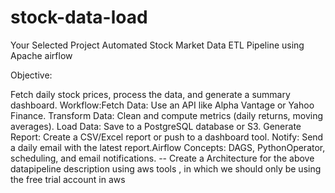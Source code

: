 # stock-data-load

Your Selected Project Automated Stock Market Data ETL Pipeline using Apache airflow 

Objective:

Fetch daily stock prices, process the data, and generate a summary dashboard. Workflow:Fetch Data: Use an API like Alpha Vantage or Yahoo Finance. Transform Data: Clean and compute metrics (daily returns, moving averages). Load Data: Save to a PostgreSQL database or S3. Generate Report: Create a CSV/Excel report or push to a dashboard tool. Notify: Send a daily email with the latest report.Airflow Concepts: DAGS, PythonOperator, scheduling, and email notifications. -- Create a Architecture for the above datapipeline description using aws tools , in which we should only be using the free trial account in aws